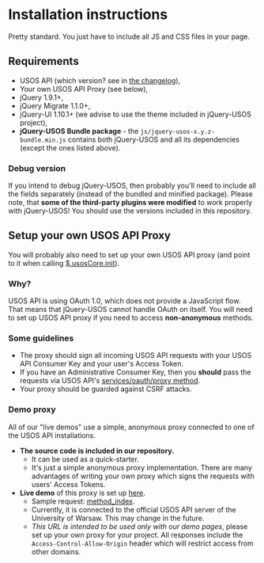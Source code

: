 Installation instructions
=========================

Pretty standard. You just have to include all JS and CSS files in your page.

Requirements
------------

  * USOS API (which version? see in
    [the changelog](https://github.com/MUCI/jquery-usos/blob/master/doc/changelog.md)),
  * Your own USOS API Proxy (see below),
  * jQuery 1.9.1+,
  * jQuery Migrate 1.1.0+,
  * jQuery-UI 1.10.1+ (we advise to use the theme included in jQuery-USOS
    project),
  * **jQuery-USOS Bundle package** - the `js/jquery-usos-x.y.z-bundle.min.js`
    contains both jQuery-USOS and all its dependencies (except the ones listed
    above).

### Debug version

If you intend to debug jQuery-USOS, then probably you'll need to include all the
fields separately (instead of the bundled and minified package). Please note,
that **some of the third-party plugins were modified** to work properly with
jQuery-USOS! You should use the versions included in this repository.


Setup your own USOS API Proxy
-----------------------------

You will probably also need to set up your own USOS API proxy (and point to it
when calling [$.usosCore.init](https://github.com/MUCI/jquery-usos/blob/master/doc/api/core.init.md#usosapis)).

### Why?

USOS API is using OAuth 1.0, which does not provide a JavaScript flow.
That means that jQuery-USOS cannot handle OAuth on itself. You will
need to set up USOS API proxy if you need to access **non-anonymous** methods.

### Some guidelines

  * The proxy should sign all incoming USOS API requests with your USOS API
    Consumer Key and your user's Access Token.
  * If you have an Administrative Consumer Key, then you **should** pass the
    requests via USOS API's
    [services/oauth/proxy method](https://usosapps.uw.edu.pl/developers/api/services/oauth/#proxy).
  * Your proxy should be guarded against CSRF attacks.

### Demo proxy

All of our "live demos" use a simple, anonymous proxy connected to one of the
USOS API installations.

  * **The source code is included in our repository.**
    * It can be used as a quick-starter.
    * It's just a simple anonymous proxy implementation. There are many
      advantages of writing your own proxy which signs the requests with
      users' Access Tokens.
  * **Live demo** of this proxy is set up
    [here](https://public.usos.edu.pl/jquery-usos/proxy/usosapiProxy.php).
    * Sample request: [method_index](https://public.usos.edu.pl/jquery-usos/proxy/usosapiProxy.php?_method_=services/apiref/method_index).
    * Currently, it is connected to the official USOS API server of the
      University of Warsaw. This may change in the future.
    * *This URL is intended to be used only with our demo pages*, please set up
      your own proxy for your project. All responses include the
      `Access-Control-Allow-Origin` header which will restrict access from
      other domains.

